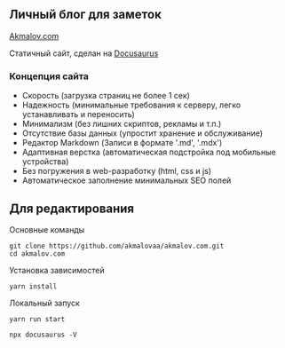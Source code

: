 ## Личный блог для заметок

[Akmalov.com](https://akmalov.com/)

Статичный сайт, сделан на [Docusaurus](https://docusaurus.io/)


### Концепция сайта

- Скорость (загрузка страниц не более 1 сек)
- Надежность (минимальные требования к серверу, легко устанавливать и переносить)
- Минимализм (без лишних скриптов, рекламы и т.п.)
- Отсутствие базы данных (упростит хранение и обслуживание)
- Редактор Markdown (Записи в формате '.md', '.mdx')
- Адаптивная верстка (автоматическая подстройка под мобильные устройства)
- Без погружения в web-разработку (html, css и js)
- Автоматическое заполнение минимальных SEO полей

## Для редактирования

Основные команды

```shell
git clone https://github.com/akmalovaa/akmalov.com.git
cd akmalov.com
```

Установка зависимостей

```shell
yarn install
```

Локальный запуск

```shell
yarn run start
```

```shell
npx docusaurus -V
```

